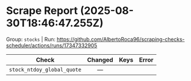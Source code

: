 # Scrape Report (2025-08-30T18:46:47.255Z)

Group: `stocks`  |  Run: https://github.com/AlbertoRoca96/scraping-checks-scheduler/actions/runs/17347332905

| Check | Changed | Keys | Error |
|---|:---:|:--|:--|
| `stock_ntdoy_global_quote` | — |  |  |
